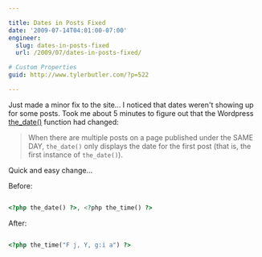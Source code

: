 ```yaml
---

title: Dates in Posts Fixed
date: '2009-07-14T04:01:00-07:00'
engineer:
  slug: dates-in-posts-fixed
  url: /2009/07/dates-in-posts-fixed/

# Custom Properties
guid: http://www.tylerbutler.com/?p=522

---
```


Just made a minor fix to the site... I noticed that dates weren't showing up for
some posts. Took me about 5 minutes to figure out that the Wordpress
[the_date()](http://codex.wordpress.org/Template_Tags/the_date) function had changed:

> When there are multiple posts on a page published under the SAME DAY,
`the_date()` only displays the date for the first post (that is, the first
instance of `the_date()`).

Quick and easy change...

Before: 

```php

<?php the_date() ?>, <?php the_time() ?>

```

After:

```php

<?php the_time("F j, Y, g:i a") ?>

```

